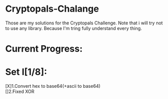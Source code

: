 # Cryptopals-Chalange
Those are my solutions for the Cryptopals Challenge.
Note that i will try not to use any library.
Because I'm tring fully understand every thing.
# Current Progress:
# Set I[1/8]:
[X]1.Convert hex to base64(+ascii to base64)
</br>[]2.Fixed XOR

